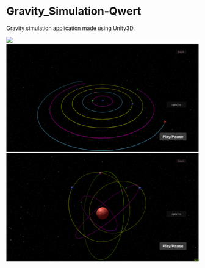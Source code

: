 # Gravity_Simulation-Qwert
Gravity simulation application made using Unity3D.

<img src="gtest2/images/ezgif.com-gif-maker.gif" width=600>
<img src="gtest2/images/G1.png" width=600>
<img src="gtest2/images/G3.png" width=600>


